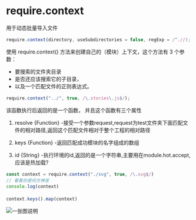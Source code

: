 # require.context

用于动态批量导入文件

```js
require.context(directory, useSubdirectories = false, regExp = /^.//);
```

使用 require.context() 方法来创建自己的（模块）上下文，这个方法有 3 个参数：

- 要搜索的文件夹目录
- 是否还应该搜索它的子目录，
- 以及一个匹配文件的正则表达式。

```js
require.context("../", true, /\.stories\.js$/);
```

该函数执行后返回的是一个函数， 并且这个函数有三个属性

1. resolve {Function} -接受一个参数request,request为test文件夹下面匹配文件的相对路径,返回这个匹配文件相对于整个工程的相对路径

2. keys {Function} -返回匹配成功模块的名字组成的数组

3. id {String} -执行环境的id,返回的是一个字符串,主要用在module.hot.accept,应该是热加载?



```js
const context = require.context("./svg", true, /\.svg$/)
// 看看你是何方神圣
console.log(context)

context.keys().map(context)
```

![一张图说明](..\..\assets\1460000019723842.png)